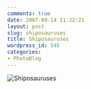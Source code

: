 ```yaml
---
comments: true
date: 2007-09-14 11:22:21
layout: post
slug: shiposauruses
title: Shiposauruses
wordpress_id: 545
categories:
- PhotoBlog
---
```


![Shiposauruses](http://ryanfitzer.com/main/wp-content/uploads/2007/09/shipasaurousrex.jpg)
